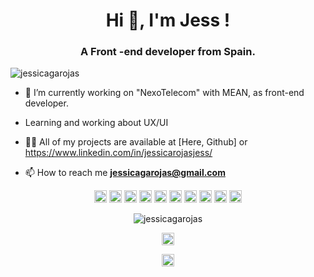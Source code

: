 <h1 align="center">Hi 👋, I'm Jess !</h1>
<h3 align="center">A Front -end developer from Spain.</h3>
<p align="left"> <img src="https://komarev.com/ghpvc/?username=jessicagarojas" alt="jessicagarojas" /> </p>

- 🔭 I’m currently working on "NexoTelecom" with MEAN, as front-end developer.

- Learning and working about UX/UI 


- 👨‍💻 All of my projects are available at [Here, Github] or https://www.linkedin.com/in/jessicarojasjess/

- 📫 How to reach me **jessicagarojas@gmail.com**

<p align="center"> 
<img src="https://cdn.jsdelivr.net/npm/simple-icons@3.0.1/icons/angular.svg" alt="angularjs" width="20" height="20"/>
<img src="https://cdn.jsdelivr.net/npm/simple-icons@3.0.1/icons/git.svg" alt="git" width="20" height="20"/>
<img src="https://cdn.jsdelivr.net/npm/simple-icons@3.0.1/icons/bootstrap.svg" alt="bootstrap" width="20" height="20"/> 
<img src="https://cdn.jsdelivr.net/npm/simple-icons@3.0.1/icons/css3.svg" alt="css3" width="20" height="20"/>
<img src="https://cdn.jsdelivr.net/npm/simple-icons@3.0.1/icons/mysql.svg" alt="mysql" width="20" height="20"/>
<img src="https://cdn.jsdelivr.net/npm/simple-icons@3.0.1/icons/react.svg" alt="react" width="20" height="20"/>
<img src="https://cdn.jsdelivr.net/npm/simple-icons@3.0.1/icons/html5.svg" alt="html5" width="20" height="20"/>
<img src="https://cdn.jsdelivr.net/npm/simple-icons@3.0.1/icons/javascript.svg" alt="javascript" width="20" height="20"/>
<img src="https://cdn.jsdelivr.net/npm/simple-icons@3.0.1/icons/nodemon.svg" alt="node" width="20" height="20"/>
<img src="https://cdn.jsdelivr.net/npm/simple-icons@3.0.1/icons/mongodb.svg" alt="mongodb" width="20" height="20"/>


</p>
<p align="center"> 
<img src="https://github-readme-stats.vercel.app/api?username=jessicagarojas&show_icons=true" alt="jessicagarojas" />
</p>

<p align="center">
<a href="https://instagram.com/jessica_rojas_jess" target="blank"><img align="center" src="https://cdn.jsdelivr.net/npm/simple-icons@3.0.1/icons/instagram.svg" alt="jessica_rojas_jess" height="20" width="20" /></a>
</p>

<p align="center">
<a href="https://www.linkedin.com/in/jessicarojasjess/" target="blank"><img align="center" src="https://cdn.jsdelivr.net/npm/simple-icons@3.0.1/icons/linkedin.svg" alt="jessica_rojas_linkedin" height="20" width="20" /></a>
</p>
